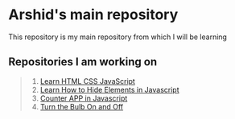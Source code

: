 # Arshid's main repository

This repository is my main repository from which I will  be learning

## Repositories I am working on

> 1. [Learn HTML CSS JavaScript](https://github.com/CodeWith-Arsh/learn-html-css-javascript)
> 2. [Learn How to Hide Elements in Javascript](https://codewith-arsh.github.io/Fs-hide-elements/)
> 3. [Counter APP in Javascript](https://codewith-arsh.github.io/counter-app/src/)
> 4. [Turn the Bulb On and Off](https://codewith-arsh.github.io/bulb-on-off/src/)